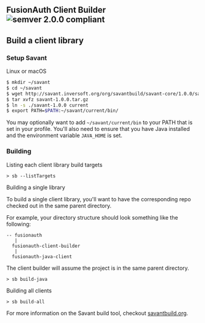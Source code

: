 ## FusionAuth Client Builder ![semver 2.0.0 compliant](http://img.shields.io/badge/semver-2.0.0-brightgreen.svg?style=flat-square)


## Build a client library

### Setup Savant

Linux or macOS

```bash
$ mkdir ~/savant
$ cd ~/savant
$ wget http://savant.inversoft.org/org/savantbuild/savant-core/1.0.0/savant-1.0.0.tar.gz
$ tar xvfz savant-1.0.0.tar.gz
$ ln -s ./savant-1.0.0 current
$ export PATH=$PATH:~/savant/current/bin/
```

You may optionally want to add `~/savant/current/bin` to your PATH that is set in your profile. You'll also need to ensure that you have Java installed and the environment variable  `JAVA_HOME` is set. 

### Building 


Listing each client library build targets

```
> sb --listTargets
```

Building a single library

To build a single client library, you'll want to have the corresponding repo checked out in the same parent directory.

For example, your directory structure should look something like the following:

```
-- fusionauth
   | 
  fusionauth-client-builder
   |
  fusionauth-java-client
```

The client builder will assume the project is in the same parent directory.

```
> sb build-java
```

Building all clients

```
> sb build-all
```


For more information on the Savant build tool, checkout [savantbuild.org](http://savantbuild.org/).